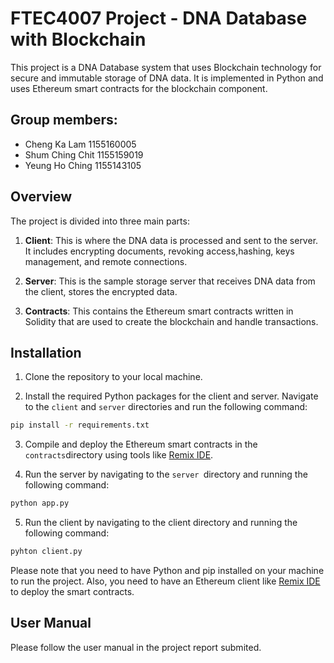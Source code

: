 # FTEC4007 Project - DNA Database with Blockchain
This project is a DNA Database system that uses Blockchain technology for secure and immutable storage of DNA data. It is implemented in Python and uses Ethereum smart contracts for the blockchain component.

## Group members: 
- Cheng Ka Lam 1155160005 
- Shum Ching Chit 1155159019 
- Yeung Ho Ching 1155143105 

## Overview
The project is divided into three main parts:

1. **Client**: This is where the DNA data is processed and sent to the server. It includes encrypting documents, revoking access,hashing, keys management, and remote connections.

1. **Server**: This is the sample storage server that receives DNA data from the client, stores the encrypted data.

1. **Contracts**: This contains the Ethereum smart contracts written in Solidity that are used to create the blockchain and handle transactions.


## Installation 
1. Clone the repository to your local machine.

2. Install the required Python packages for the client and server. Navigate to the `client` and `server` directories and run the following command:

```sh
pip install -r requirements.txt
```

3. Compile and deploy the Ethereum smart contracts in the `contracts`directory using tools like [Remix IDE](https://remix.ethereum.org/).

4. Run the server by navigating to the `server `directory and running the following command:
```sh
python app.py
```

5. Run the client by navigating to the client directory and running the following command:
```sh
pyhton client.py
```

Please note that you need to have Python and pip installed on your machine to run the project. Also, you need to have an Ethereum client like [Remix IDE](https://remix.ethereum.org/) to deploy the smart contracts.

## User Manual
Please follow the user manual in the project report submited.
